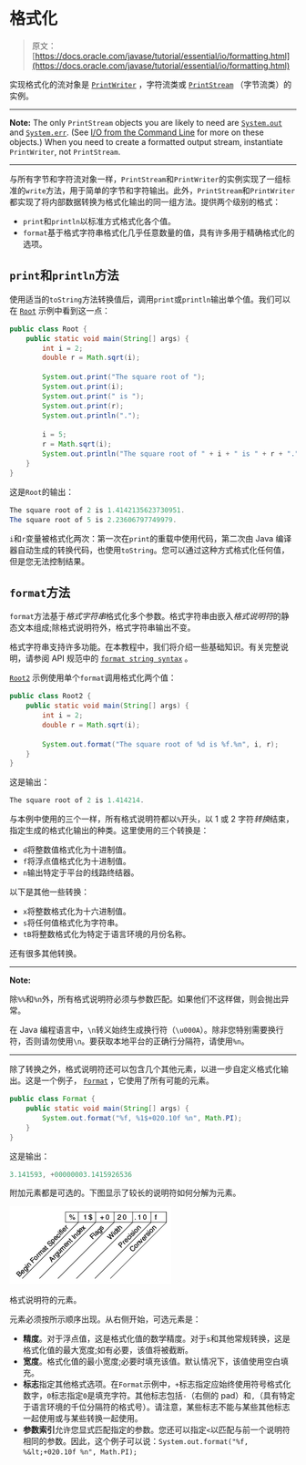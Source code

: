 # 格式化

> 原文： [https://docs.oracle.com/javase/tutorial/essential/io/formatting.html](https://docs.oracle.com/javase/tutorial/essential/io/formatting.html)

实现格式化的流对象是 [`PrintWriter`](https://docs.oracle.com/javase/8/docs/api/java/io/PrintWriter.html) ，字符流类或 [`PrintStream`](https://docs.oracle.com/javase/8/docs/api/java/io/PrintStream.html) （字节流类）的实例。

* * *

**Note:** The only `PrintStream` objects you are likely to need are [`System.out`](https://docs.oracle.com/javase/8/docs/api/java/lang/System.html#out) and [`System.err`](https://docs.oracle.com/javase/8/docs/api/java/lang/System.html#err). (See [I/O from the Command Line](cl.html) for more on these objects.) When you need to create a formatted output stream, instantiate `PrintWriter`, not `PrintStream`.

* * *

与所有字节和字符流对象一样，`PrintStream`和`PrintWriter`的实例实现了一组标准的`write`方法，用于简单的字节和字符输出。此外，`PrintStream`和`PrintWriter`都实现了将内部数据转换为格式化输出的同一组方法。提供两个级别的格式：

*   `print`和`println`以标准方式格式化各个值。
*   `format`基于格式字符串格式化几乎任意数量的值，具有许多用于精确格式化的选项。

## `print`和`println`方法

使用适当的`toString`方法转换值后，调用`print`或`println`输出单个值。我们可以在 [`Root`](examples/Root.java) 示例中看到这一点：

```java
public class Root {
    public static void main(String[] args) {
        int i = 2;
        double r = Math.sqrt(i);

        System.out.print("The square root of ");
        System.out.print(i);
        System.out.print(" is ");
        System.out.print(r);
        System.out.println(".");

        i = 5;
        r = Math.sqrt(i);
        System.out.println("The square root of " + i + " is " + r + ".");
    }
}

```

这是`Root`的输出：

```java
The square root of 2 is 1.4142135623730951.
The square root of 5 is 2.23606797749979.

```

`i`和`r`变量被格式化两次：第一次在`print`的重载中使用代码，第二次由 Java 编译器自动生成的转换代码，也使用`toString`。您可以通过这种方式格式化任何值，但是您无法控制结果。

## `format`方法

`format`方法基于*格式字符串*格式化多个参数。格式字符串由嵌入*格式说明符*的静态文本组成;除格式说明符外，格式字符串输出不变。

格式字符串支持许多功能。在本教程中，我们将介绍一些基础知识。有关完整说明，请参阅 API 规范中的 [`format string syntax`](https://docs.oracle.com/javase/8/docs/api/java/util/Formatter.html#syntax) 。

[`Root2`](examples/Root2.java) 示例使用单个`format`调用格式化两个值：

```java
public class Root2 {
    public static void main(String[] args) {
        int i = 2;
        double r = Math.sqrt(i);

        System.out.format("The square root of %d is %f.%n", i, r);
    }
}

```

这是输出：

```java
The square root of 2 is 1.414214.

```

与本例中使用的三个一样，所有格式说明符都以`%`开头，以 1 或 2 字符*转换*结束，指定生成的格式化输出的种类。这里使用的三个转换是：

*   `d`将整数值格式化为十进制值。
*   `f`将浮点值格式化为十进制值。
*   `n`输出特定于平台的线路终结器。

以下是其他一些转换：

*   `x`将整数格式化为十六进制值。
*   `s`将任何值格式化为字符串。
*   `tB`将整数格式化为特定于语言环境的月份名称。

还有很多其他转换。

* * *

**Note:** 

除`%%`和`%n`外，所有格式说明符必须与参数匹配。如果他们不这样做，则会抛出异常。

在 Java 编程语言中，`\n`转义始终生成换行符（`\u000A`）。除非您特别需要换行符，否则请勿使用`\n`。要获取本地平台的正确行分隔符，请使用`%n`。

* * *

除了转换之外，格式说明符还可以包含几个其他元素，以进一步自定义格式化输出。这是一个例子， [`Format`](examples/Format.java) ，它使用了所有可能的元素。

```java
public class Format {
    public static void main(String[] args) {
        System.out.format("%f, %1$+020.10f %n", Math.PI);
    }
}

```

这是输出：

```java
3.141593, +00000003.1415926536

```

附加元素都是可选的。下图显示了较长的说明符如何分解为元素。

![Elements of a format specifier](img/e81802b1b525a38f572976fabc86016b.jpg)

格式说明符的元素。



元素必须按所示顺序出现。从右侧开始，可选元素是：

*   **精度**。对于浮点值，这是格式化值的数学精度。对于`s`和其他常规转换，这是格式化值的最大宽度;如有必要，该值将被截断。
*   **宽度**。格式化值的最小宽度;必要时填充该值。默认情况下，该值使用空白填充。
*   **标志**指定其他格式选项。在`Format`示例中，`+`标志指定应始终使用符号格式化数字，`0`标志指定`0`是填充字符。其他标志包括`-`（右侧的 pad）和`,`（具有特定于语言环境的千位分隔符的格式号）。请注意，某些标志不能与某些其他标志一起使用或与某些转换一起使用。
*   **参数索引**允许您显式匹配指定的参数。您还可以指定`<`以匹配与前一个说明符相同的参数。因此，这个例子可以说：`System.out.format("%f, %&lt;+020.10f %n", Math.PI);`